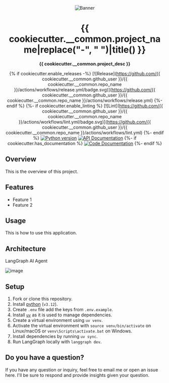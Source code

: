 <div align="center">
   <img src="https://github.com/user-attachments/assets/c3af5443-f765-455f-a64c-2b1e65976899" alt="Banner" />

   <h1> {{ cookiecutter.__common.project_name|replace("-", " ")|title() }} </h1>


   **{{ cookiecutter.__common.project_desc }}**


   {% if cookiecutter.enable_releases -%}
   [![Release](https://github.com/{{ cookiecutter.__common.github_user }}/{{ cookiecutter.__common.repo_name }}/actions/workflows/release.yml/badge.svg)](https://github.com/{{ cookiecutter.__common.github_user }}/{{ cookiecutter.__common.repo_name }}/actions/workflows/release.yml)
   {%- endif %}
   {%- if cookiecutter.enable_linting %}
   [![Lint](https://github.com/{{ cookiecutter.__common.github_user }}/{{ cookiecutter.__common.repo_name }}/actions/workflows/lint.yml/badge.svg)](https://github.com/{{ cookiecutter.__common.github_user }}/{{ cookiecutter.__common.repo_name }}/actions/workflows/lint.yml)
   {%- endif %}
   [![Python version](https://img.shields.io/badge/python-v3.12-blue)](https://docs.python.org/3/whatsnew/3.12.html)
   [![API Documentation](https://img.shields.io/badge/api%20documentation-pink)](https://dogy.apidocumentation.com/reference)
    {%- if cookiecutter.has_documentation %}
   [![Code Documentation](https://img.shields.io/badge/code%20documentation-8A2BE2)](https://dogy-backend.pages.dev/dogy_backend_api)
   {%- endif %}
</div>

## Overview
This is the overview of this project.

## Features
- Feature 1
- Feature 2

## Usage
This is how to use this application.

## Architecture
LangGraph AI Agent

![image](https://github.com/user-attachments/assets/5275ae88-28d6-4c5c-b5af-1796d62479e8)

## Setup
1. Fork or clone this repository.
2. Install [python](https://www.python.org/downloads/) (`v3.12`).
3. Create `.env` file add the keys from `.env.example`.
4. Install [`uv`](https://docs.astral.sh/uv/getting-started/installation/) as it is used to manage dependencies.
5. Create a virtual environment using `uv venv`.
6. Activate the virtual environment with `source venv/bin/activate` on Linux/macOS or `venv\Scripts\activate.bat` on Windows.
7. Install dependencies by running `uv sync`.
8. Run LangGraph locally with `langgraph dev`.

## Do you have a question?
If you have any question or inquiry, feel free to email me or open an issue here. I'll be sure to respond and provide insights given your question.

